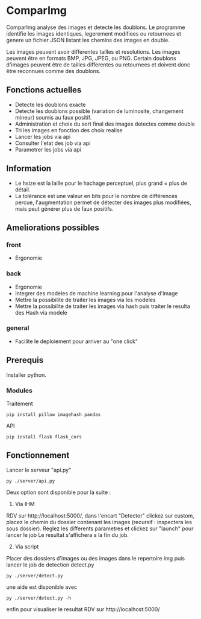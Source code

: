 # ComparImg

ComparImg analyse des images et detecte les doublons.
Le programme identifie les images identiques, legerement modifiees ou retournees et genere un fichier JSON listant les chemins des images en double.

Les images peuvent avoir differentes tailles et resolutions.
Les images peuvent être en formats BMP, JPG, JPEG, ou PNG.
Certain doublons d'images peuvent être de tailles differentes ou retournees et doivent donc être reconnues comme des doublons.

## Fonctions actuelles

- Detecte les doublons exacte
- Detecte les doublons possible (variation de luminosite, changement mineur) soumis au faux positif.
- Administration et choix du sort final des images detectes comme double
- Tri les images en fonction des choix realise
- Lancer les jobs via api
- Consulter l'etat des job via api
- Parametrer les jobs via api

## Information

- Le hsize est la laille pour le hachage perceptuel, plus grand = plus de détail.
- La tolérance est une valeur en bits pour le nombre de différences percue, l'augmentation permet de détecter des images plus modifiées, mais peut générer plus de faux positifs.

## Ameliorations possibles
### front
- Ergonomie

### back
- Ergonomie
- Integrer des modeles de machine learning pour l'analyse d'image
- Mettre la possibilite de traiter les images via les modeles
- Mettre la possibilite de traiter les images via hash puis traiter le resulta des Hash via modele

### general

- Facilite le deploiement pour arriver au "one click"


## Prerequis

Installer python.

### Modules
Traitement

    pip install pillow imagehash pandas 

API

    pip install flask flask_cors


## Fonctionnement

Lancer le serveur "api.py"

    py ./server/api.py

Deux option sont disponible pour la suite : 

1. Via IHM

RDV sur http://localhost:5000/, dans l'encart "Detector" clickez sur custom, placez le chemin du dossier contenant les images (recursif : inspectera les sous dossier).
Reglez les differents parametres et clickez sur "launch" pour lancer le job
Le resultat s'affichera a la fin du job.

2. Via script 

Placer des dossiers d'images ou des images dans le repertoire img puis lancer le job de detection detect.py

    py ./server/detect.py

une aide est disponible avec 

    py ./server/detect.py -h

enfin pour visualiser le resultat RDV sur http://localhost:5000/


